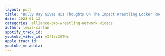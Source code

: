 ```yaml
---
layout: post
title: "Bully Ray Gives His Thoughts On The Impact Wrestling Locker Room"
date: 2023-01-12
categories: alliance-pro-wrestling-network videos
author: lewis-carlan
spotify_track_id: 
youtube_video_id: mI43qcG0TNs
apple_track_id: 
youtube_metadata: 
---
```

